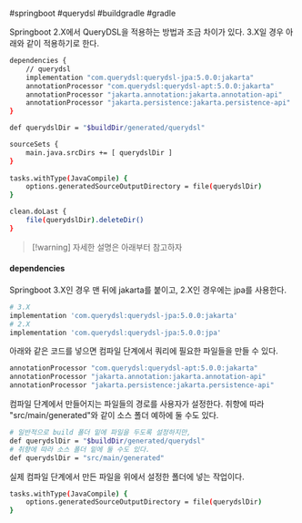 #springboot #querydsl #buildgradle #gradle

Springboot 2.X에서 QueryDSL을 적용하는 방법과 조금 차이가 있다. 3.X일 경우 아래와 같이 적용하기로 한다.

```sh
dependencies {
	// querydsl
	implementation "com.querydsl:querydsl-jpa:5.0.0:jakarta"
	annotationProcessor "com.querydsl:querydsl-apt:5.0.0:jakarta"
	annotationProcessor "jakarta.annotation:jakarta.annotation-api"
	annotationProcessor "jakarta.persistence:jakarta.persistence-api"
}

def querydslDir = "$buildDir/generated/querydsl"

sourceSets {
	main.java.srcDirs += [ querydslDir ]
}
  
tasks.withType(JavaCompile) {
	options.generatedSourceOutputDirectory = file(querydslDir)
}

clean.doLast {
	file(querydslDir).deleteDir()
}
```


> [!warning] 자세한 설명은 아래부터 참고하자
 
#### dependencies

Springboot 3.X인 경우 맨 뒤에 jakarta를 붙이고, 2.X인 경우에는 jpa를 사용한다.

```sh
# 3.X
implementation 'com.querydsl:querydsl-jpa:5.0.0:jakarta'
# 2.X
implementation 'com.querydsl:querydsl-jpa:5.0.0:jpa'
```

아래와 같은 코드를 넣으면 컴파일 단계에서 쿼리에 필요한 파일들을 만들 수 있다.

```sh
annotationProcessor "com.querydsl:querydsl-apt:5.0.0:jakarta"
annotationProcessor "jakarta.annotation:jakarta.annotation-api"
annotationProcessor "jakarta.persistence:jakarta.persistence-api"
```

컴파일 단계에서 만들어지는 파일들의 경로를 사용자가 설정한다. 취향에 따라 "src/main/generated"와 같이 소스 폴더 예하에 둘 수도 있다.

```sh
# 일반적으로 build 폴더 밑에 파일을 두도록 설정하지만,
def querydslDir = "$buildDir/generated/querydsl"  
# 취향에 따라 소스 폴더 밑에 둘 수도 있다.
def querydslDir = "src/main/generated"  
```

실제 컴파일 단계에서 만든 파일을 위에서 설정한 폴더에 넣는 작업이다.

```sh
tasks.withType(JavaCompile) {  
	options.generatedSourceOutputDirectory = file(querydslDir)  
}
```